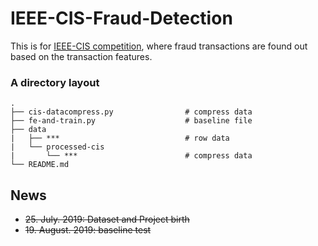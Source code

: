 # IEEE-CIS-Fraud-Detection

This is for [IEEE-CIS competition](https://www.kaggle.com/c/ieee-fraud-detection), where fraud transactions are found out based on the transaction features.

### A directory layout

    .
    ├── cis-datacompress.py                # compress data
    ├── fe-and-train.py                    # baseline file
    ├── data
    |   ├── ***                            # row data
    |   └── processed-cis                  
    |       └── ***                        # compress data
    └── README.md

## News
* ~~25. July. 2019: Dataset and Project birth~~
* ~~19. August. 2019: baseline test~~
